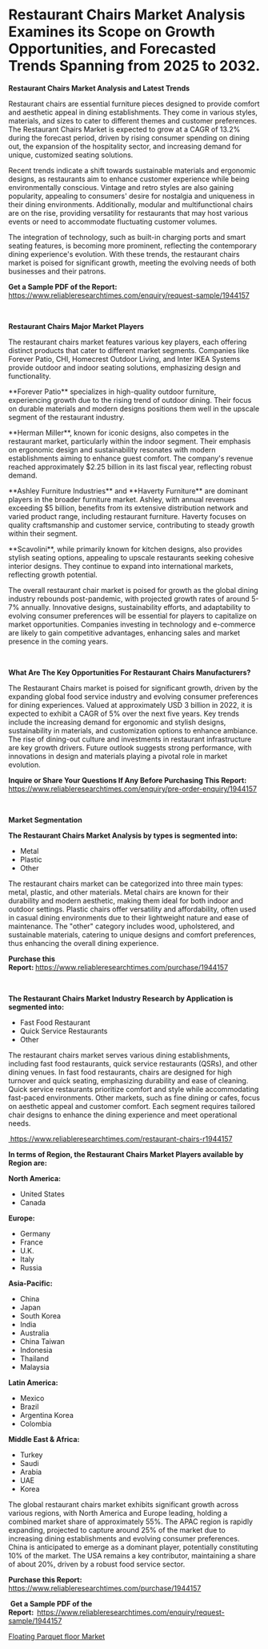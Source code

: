 <p><h1>Restaurant Chairs Market Analysis Examines its Scope on Growth Opportunities, and Forecasted Trends Spanning from 2025 to 2032.</h1></p><p><strong>Restaurant Chairs Market Analysis and Latest Trends</strong></p>
<p><p>Restaurant chairs are essential furniture pieces designed to provide comfort and aesthetic appeal in dining establishments. They come in various styles, materials, and sizes to cater to different themes and customer preferences. The Restaurant Chairs Market is expected to grow at a CAGR of 13.2% during the forecast period, driven by rising consumer spending on dining out, the expansion of the hospitality sector, and increasing demand for unique, customized seating solutions.</p><p>Recent trends indicate a shift towards sustainable materials and ergonomic designs, as restaurants aim to enhance customer experience while being environmentally conscious. Vintage and retro styles are also gaining popularity, appealing to consumers' desire for nostalgia and uniqueness in their dining environments. Additionally, modular and multifunctional chairs are on the rise, providing versatility for restaurants that may host various events or need to accommodate fluctuating customer volumes.</p><p>The integration of technology, such as built-in charging ports and smart seating features, is becoming more prominent, reflecting the contemporary dining experience's evolution. With these trends, the restaurant chairs market is poised for significant growth, meeting the evolving needs of both businesses and their patrons.</p></p>
<p><strong>Get a Sample PDF of the Report:&nbsp;</strong> <a href="https://www.reliableresearchtimes.com/enquiry/request-sample/1944157?utm_campaign=1940&utm_medium=2&utm_source=Github&utm_content=ia&utm_term=09022025&utm_id=restaurant-chairs">https://www.reliableresearchtimes.com/enquiry/request-sample/1944157</a></p>
<p>&nbsp;</p>
<p><strong>Restaurant Chairs Major Market Players</strong></p>
<p><p>The restaurant chairs market features various key players, each offering distinct products that cater to different market segments. Companies like Forever Patio, CHI, Homecrest Outdoor Living, and Inter IKEA Systems provide outdoor and indoor seating solutions, emphasizing design and functionality.</p><p>**Forever Patio** specializes in high-quality outdoor furniture, experiencing growth due to the rising trend of outdoor dining. Their focus on durable materials and modern designs positions them well in the upscale segment of the restaurant industry.</p><p>**Herman Miller**, known for iconic designs, also competes in the restaurant market, particularly within the indoor segment. Their emphasis on ergonomic design and sustainability resonates with modern establishments aiming to enhance guest comfort. The company's revenue reached approximately $2.25 billion in its last fiscal year, reflecting robust demand.</p><p>**Ashley Furniture Industries** and **Haverty Furniture** are dominant players in the broader furniture market. Ashley, with annual revenues exceeding $5 billion, benefits from its extensive distribution network and varied product range, including restaurant furniture. Haverty focuses on quality craftsmanship and customer service, contributing to steady growth within their segment.</p><p>**Scavolini**, while primarily known for kitchen designs, also provides stylish seating options, appealing to upscale restaurants seeking cohesive interior designs. They continue to expand into international markets, reflecting growth potential.</p><p>The overall restaurant chair market is poised for growth as the global dining industry rebounds post-pandemic, with projected growth rates of around 5-7% annually. Innovative designs, sustainability efforts, and adaptability to evolving consumer preferences will be essential for players to capitalize on market opportunities. Companies investing in technology and e-commerce are likely to gain competitive advantages, enhancing sales and market presence in the coming years.</p></p>
<p>&nbsp;</p>
<p><strong>What Are The Key Opportunities For Restaurant Chairs Manufacturers?</strong></p>
<p><p>The Restaurant Chairs market is poised for significant growth, driven by the expanding global food service industry and evolving consumer preferences for dining experiences. Valued at approximately USD 3 billion in 2022, it is expected to exhibit a CAGR of 5% over the next five years. Key trends include the increasing demand for ergonomic and stylish designs, sustainability in materials, and customization options to enhance ambiance. The rise of dining-out culture and investments in restaurant infrastructure are key growth drivers. Future outlook suggests strong performance, with innovations in design and materials playing a pivotal role in market evolution.</p></p>
<p><strong>Inquire or Share Your Questions If Any Before Purchasing This Report:</strong> <a href="https://www.reliableresearchtimes.com/enquiry/pre-order-enquiry/1944157?utm_campaign=1940&utm_medium=2&utm_source=Github&utm_content=ia&utm_term=09022025&utm_id=restaurant-chairs">https://www.reliableresearchtimes.com/enquiry/pre-order-enquiry/1944157</a></p>
<p>&nbsp;</p>
<p><strong>Market Segmentation</strong></p>
<p><strong>The Restaurant Chairs Market Analysis by types is segmented into:</strong></p>
<p><ul><li>Metal</li><li>Plastic</li><li>Other</li></ul></p>
<p><p>The restaurant chairs market can be categorized into three main types: metal, plastic, and other materials. Metal chairs are known for their durability and modern aesthetic, making them ideal for both indoor and outdoor settings. Plastic chairs offer versatility and affordability, often used in casual dining environments due to their lightweight nature and ease of maintenance. The "other" category includes wood, upholstered, and sustainable materials, catering to unique designs and comfort preferences, thus enhancing the overall dining experience.</p></p>
<p><strong>Purchase this Report:&nbsp;</strong><a href="https://www.reliableresearchtimes.com/purchase/1944157?utm_campaign=1940&utm_medium=2&utm_source=Github&utm_content=ia&utm_term=09022025&utm_id=restaurant-chairs">https://www.reliableresearchtimes.com/purchase/1944157</a></p>
<p>&nbsp;</p>
<p><strong>The Restaurant Chairs Market Industry Research by Application is segmented into:</strong></p>
<p><ul><li>Fast Food Restaurant</li><li>Quick Service Restaurants</li><li>Other</li></ul></p>
<p><p>The restaurant chairs market serves various dining establishments, including fast food restaurants, quick service restaurants (QSRs), and other dining venues. In fast food restaurants, chairs are designed for high turnover and quick seating, emphasizing durability and ease of cleaning. Quick service restaurants prioritize comfort and style while accommodating fast-paced environments. Other markets, such as fine dining or cafes, focus on aesthetic appeal and customer comfort. Each segment requires tailored chair designs to enhance the dining experience and meet operational needs.</p></p>
<p><a href="https://www.reliableresearchtimes.com/restaurant-chairs-r1944157?utm_campaign=1940&utm_medium=2&utm_source=Github&utm_content=ia&utm_term=09022025&utm_id=restaurant-chairs">&nbsp;https://www.reliableresearchtimes.com/restaurant-chairs-r1944157</a></p>
<p><strong>In terms of Region, the Restaurant Chairs Market Players available by Region are:</strong></p>
<p>
    <p> <strong> North America: </strong>
        <ul>
            <li>United States</li>
            <li>Canada</li>
        </ul>
        </p> 
    <p> <strong> Europe: </strong>
        <ul>
            <li>Germany</li>
            <li>France</li>
            <li>U.K.</li>
            <li>Italy</li>
            <li>Russia</li>
        </ul>
        </p> 
    <p> <strong> Asia-Pacific: </strong>
        <ul>
            <li>China</li>
            <li>Japan</li>
            <li>South Korea</li>
            <li>India</li>
            <li>Australia</li>
            <li>China Taiwan</li>
            <li>Indonesia</li>
            <li>Thailand</li>
            <li>Malaysia</li>
        </ul>
        </p> 
    <p> <strong> Latin America: </strong>
        <ul>
            <li>Mexico</li>
            <li>Brazil</li>
            <li>Argentina Korea</li>
            <li>Colombia</li>
        </ul>
        </p> 
    <p> <strong> Middle East & Africa: </strong>
        <ul>
            <li>Turkey</li>
            <li>Saudi</li>
            <li>Arabia</li>
            <li>UAE</li>
            <li>Korea</li>
        </ul>
    </p>
    </p>
<p><p>The global restaurant chairs market exhibits significant growth across various regions, with North America and Europe leading, holding a combined market share of approximately 55%. The APAC region is rapidly expanding, projected to capture around 25% of the market due to increasing dining establishments and evolving consumer preferences. China is anticipated to emerge as a dominant player, potentially constituting 10% of the market. The USA remains a key contributor, maintaining a share of about 20%, driven by a robust food service sector.</p></p>
<p><strong>Purchase this Report: </strong><a href="https://www.reliableresearchtimes.com/purchase/1944157?utm_campaign=1940&utm_medium=2&utm_source=Github&utm_content=ia&utm_term=09022025&utm_id=restaurant-chairs">https://www.reliableresearchtimes.com/purchase/1944157</a></p>
<p>&nbsp;<strong>Get a Sample PDF of the Report:&nbsp;&nbsp;</strong><a href="https://www.reliableresearchtimes.com/enquiry/request-sample/1944157?utm_campaign=1940&utm_medium=2&utm_source=Github&utm_content=ia&utm_term=09022025&utm_id=restaurant-chairs">https://www.reliableresearchtimes.com/enquiry/request-sample/1944157</a></p>
<p><strong></strong></p>
<p><p><a href="https://github.com/hgf64gh/Market-Research-Report-List-1/blob/main/floating-parquet-floor-market.md?utm_campaign=1940&utm_medium=2&utm_source=Github&utm_content=ia&utm_term=09022025&utm_id=restaurant-chairs">Floating Parquet floor Market</a></p></p>